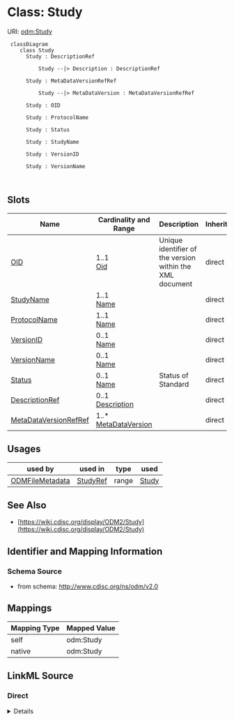 # Class: Study



URI: [odm:Study](http://www.cdisc.org/ns/odm/v2.0/Study)



```mermaid
 classDiagram
    class Study
      Study : DescriptionRef
        
          Study --|> Description : DescriptionRef
        
      Study : MetaDataVersionRefRef
        
          Study --|> MetaDataVersion : MetaDataVersionRefRef
        
      Study : OID
        
      Study : ProtocolName
        
      Study : Status
        
      Study : StudyName
        
      Study : VersionID
        
      Study : VersionName
        
      
```




<!-- no inheritance hierarchy -->


## Slots

| Name | Cardinality and Range | Description | Inheritance |
| ---  | --- | --- | --- |
| [OID](OID.md) | 1..1 <br/> [Oid](Oid.md) | Unique identifier of the version within the XML document | direct |
| [StudyName](StudyName.md) | 1..1 <br/> [Name](Name.md) |  | direct |
| [ProtocolName](ProtocolName.md) | 1..1 <br/> [Name](Name.md) |  | direct |
| [VersionID](VersionID.md) | 0..1 <br/> [Name](Name.md) |  | direct |
| [VersionName](VersionName.md) | 0..1 <br/> [Name](Name.md) |  | direct |
| [Status](Status.md) | 0..1 <br/> [Name](Name.md) | Status of Standard | direct |
| [DescriptionRef](DescriptionRef.md) | 0..1 <br/> [Description](Description.md) |  | direct |
| [MetaDataVersionRefRef](MetaDataVersionRefRef.md) | 1..* <br/> [MetaDataVersion](MetaDataVersion.md) |  | direct |





## Usages

| used by | used in | type | used |
| ---  | --- | --- | --- |
| [ODMFileMetadata](ODMFileMetadata.md) | [StudyRef](StudyRef.md) | range | [Study](Study.md) |






## See Also

* [https://wiki.cdisc.org/display/ODM2/Study](https://wiki.cdisc.org/display/ODM2/Study)

## Identifier and Mapping Information







### Schema Source


* from schema: http://www.cdisc.org/ns/odm/v2.0





## Mappings

| Mapping Type | Mapped Value |
| ---  | ---  |
| self | odm:Study |
| native | odm:Study |





## LinkML Source

<!-- TODO: investigate https://stackoverflow.com/questions/37606292/how-to-create-tabbed-code-blocks-in-mkdocs-or-sphinx -->

### Direct

<details>
```yaml
name: Study
from_schema: http://www.cdisc.org/ns/odm/v2.0
see_also:
- https://wiki.cdisc.org/display/ODM2/Study
slots:
- OID
- StudyName
- ProtocolName
- VersionID
- VersionName
- Status
- DescriptionRef
- MetaDataVersionRefRef
slot_usage:
  OID:
    name: OID
    domain_of:
    - Study
    - MetaDataVersion
    - Standard
    - ValueListDef
    - WhereClauseDef
    - StudyEventGroupDef
    - StudyEventDef
    - ItemGroupDef
    - ItemDef
    - CodeList
    - MethodDef
    - ConditionDef
    - CommentDef
    - StudyIndication
    - StudyIntervention
    - StudyObjective
    - StudyEndPoint
    - StudyTargetPopulation
    - StudyEstimand
    - Arm
    - Epoch
    - StudyParameter
    - StudyTiming
    - TransitionTimingConstraint
    - AbsoluteTimingConstraint
    - RelativeTimingConstraint
    - DurationTimingConstraint
    - WorkflowDef
    - Transition
    - Branching
    - Criterion
    - ExceptionEvent
    - User
    - Organization
    - Location
    - SignatureDef
    - Query
    range: oid
    required: true
  StudyName:
    name: StudyName
    domain_of:
    - Study
    range: name
    required: true
  ProtocolName:
    name: ProtocolName
    domain_of:
    - Study
    range: name
    required: true
  VersionID:
    name: VersionID
    domain_of:
    - Study
    range: name
  VersionName:
    name: VersionName
    domain_of:
    - Study
    range: name
  Status:
    name: Status
    domain_of:
    - Study
    - Standard
    range: name
  DescriptionRef:
    name: DescriptionRef
    domain_of:
    - Study
    - MetaDataVersion
    - ValueListDef
    - StudyEventGroupRef
    - StudyEventGroupDef
    - StudyEventDef
    - ItemGroupDef
    - Origin
    - ItemDef
    - CodeList
    - CodeListItem
    - MethodDef
    - ConditionDef
    - CommentDef
    - Protocol
    - StudyStructure
    - TrialPhase
    - StudyIndication
    - StudyIntervention
    - StudyObjective
    - StudyEndPoint
    - StudyTargetPopulation
    - StudyEstimand
    - IntercurrentEvent
    - SummaryMeasure
    - Arm
    - Epoch
    - TransitionTimingConstraint
    - AbsoluteTimingConstraint
    - RelativeTimingConstraint
    - DurationTimingConstraint
    - WorkflowDef
    - Criterion
    - ExceptionEvent
    - Organization
    - Location
    - ODMFileMetadata
    range: Description
    maximum_cardinality: 1
  MetaDataVersionRefRef:
    name: MetaDataVersionRefRef
    multivalued: true
    domain_of:
    - Study
    - Location
    range: MetaDataVersion
    required: true
    inlined: true
    inlined_as_list: true
    minimum_cardinality: 1
class_uri: odm:Study

```
</details>

### Induced

<details>
```yaml
name: Study
from_schema: http://www.cdisc.org/ns/odm/v2.0
see_also:
- https://wiki.cdisc.org/display/ODM2/Study
slot_usage:
  OID:
    name: OID
    domain_of:
    - Study
    - MetaDataVersion
    - Standard
    - ValueListDef
    - WhereClauseDef
    - StudyEventGroupDef
    - StudyEventDef
    - ItemGroupDef
    - ItemDef
    - CodeList
    - MethodDef
    - ConditionDef
    - CommentDef
    - StudyIndication
    - StudyIntervention
    - StudyObjective
    - StudyEndPoint
    - StudyTargetPopulation
    - StudyEstimand
    - Arm
    - Epoch
    - StudyParameter
    - StudyTiming
    - TransitionTimingConstraint
    - AbsoluteTimingConstraint
    - RelativeTimingConstraint
    - DurationTimingConstraint
    - WorkflowDef
    - Transition
    - Branching
    - Criterion
    - ExceptionEvent
    - User
    - Organization
    - Location
    - SignatureDef
    - Query
    range: oid
    required: true
  StudyName:
    name: StudyName
    domain_of:
    - Study
    range: name
    required: true
  ProtocolName:
    name: ProtocolName
    domain_of:
    - Study
    range: name
    required: true
  VersionID:
    name: VersionID
    domain_of:
    - Study
    range: name
  VersionName:
    name: VersionName
    domain_of:
    - Study
    range: name
  Status:
    name: Status
    domain_of:
    - Study
    - Standard
    range: name
  DescriptionRef:
    name: DescriptionRef
    domain_of:
    - Study
    - MetaDataVersion
    - ValueListDef
    - StudyEventGroupRef
    - StudyEventGroupDef
    - StudyEventDef
    - ItemGroupDef
    - Origin
    - ItemDef
    - CodeList
    - CodeListItem
    - MethodDef
    - ConditionDef
    - CommentDef
    - Protocol
    - StudyStructure
    - TrialPhase
    - StudyIndication
    - StudyIntervention
    - StudyObjective
    - StudyEndPoint
    - StudyTargetPopulation
    - StudyEstimand
    - IntercurrentEvent
    - SummaryMeasure
    - Arm
    - Epoch
    - TransitionTimingConstraint
    - AbsoluteTimingConstraint
    - RelativeTimingConstraint
    - DurationTimingConstraint
    - WorkflowDef
    - Criterion
    - ExceptionEvent
    - Organization
    - Location
    - ODMFileMetadata
    range: Description
    maximum_cardinality: 1
  MetaDataVersionRefRef:
    name: MetaDataVersionRefRef
    multivalued: true
    domain_of:
    - Study
    - Location
    range: MetaDataVersion
    required: true
    inlined: true
    inlined_as_list: true
    minimum_cardinality: 1
attributes:
  OID:
    name: OID
    description: Unique identifier of the version within the XML document.
    from_schema: http://www.cdisc.org/ns/odm/v2.0
    rank: 1000
    identifier: true
    alias: OID
    owner: Study
    domain_of:
    - Study
    - MetaDataVersion
    - Standard
    - ValueListDef
    - WhereClauseDef
    - StudyEventGroupDef
    - StudyEventDef
    - ItemGroupDef
    - ItemDef
    - CodeList
    - MethodDef
    - ConditionDef
    - CommentDef
    - StudyIndication
    - StudyIntervention
    - StudyObjective
    - StudyEndPoint
    - StudyTargetPopulation
    - StudyEstimand
    - Arm
    - Epoch
    - StudyParameter
    - StudyTiming
    - TransitionTimingConstraint
    - AbsoluteTimingConstraint
    - RelativeTimingConstraint
    - DurationTimingConstraint
    - WorkflowDef
    - Transition
    - Branching
    - Criterion
    - ExceptionEvent
    - User
    - Organization
    - Location
    - SignatureDef
    - Query
    range: oid
    required: true
  StudyName:
    name: StudyName
    from_schema: http://www.cdisc.org/ns/odm/v2.0
    rank: 1000
    alias: StudyName
    owner: Study
    domain_of:
    - Study
    range: name
    required: true
  ProtocolName:
    name: ProtocolName
    from_schema: http://www.cdisc.org/ns/odm/v2.0
    rank: 1000
    alias: ProtocolName
    owner: Study
    domain_of:
    - Study
    range: name
    required: true
  VersionID:
    name: VersionID
    from_schema: http://www.cdisc.org/ns/odm/v2.0
    rank: 1000
    alias: VersionID
    owner: Study
    domain_of:
    - Study
    range: name
  VersionName:
    name: VersionName
    from_schema: http://www.cdisc.org/ns/odm/v2.0
    rank: 1000
    alias: VersionName
    owner: Study
    domain_of:
    - Study
    range: name
  Status:
    name: Status
    description: Status of Standard.
    from_schema: http://www.cdisc.org/ns/odm/v2.0
    rank: 1000
    alias: Status
    owner: Study
    domain_of:
    - Study
    - Standard
    range: name
  DescriptionRef:
    name: DescriptionRef
    from_schema: http://www.cdisc.org/ns/odm/v2.0
    rank: 1000
    alias: DescriptionRef
    owner: Study
    domain_of:
    - Study
    - MetaDataVersion
    - ValueListDef
    - StudyEventGroupRef
    - StudyEventGroupDef
    - StudyEventDef
    - ItemGroupDef
    - Origin
    - ItemDef
    - CodeList
    - CodeListItem
    - MethodDef
    - ConditionDef
    - CommentDef
    - Protocol
    - StudyStructure
    - TrialPhase
    - StudyIndication
    - StudyIntervention
    - StudyObjective
    - StudyEndPoint
    - StudyTargetPopulation
    - StudyEstimand
    - IntercurrentEvent
    - SummaryMeasure
    - Arm
    - Epoch
    - TransitionTimingConstraint
    - AbsoluteTimingConstraint
    - RelativeTimingConstraint
    - DurationTimingConstraint
    - WorkflowDef
    - Criterion
    - ExceptionEvent
    - Organization
    - Location
    - ODMFileMetadata
    range: Description
    maximum_cardinality: 1
  MetaDataVersionRefRef:
    name: MetaDataVersionRefRef
    from_schema: http://www.cdisc.org/ns/odm/v2.0
    rank: 1000
    multivalued: true
    alias: MetaDataVersionRefRef
    owner: Study
    domain_of:
    - Study
    - Location
    range: MetaDataVersion
    required: true
    inlined: true
    inlined_as_list: true
    minimum_cardinality: 1
class_uri: odm:Study

```
</details>
